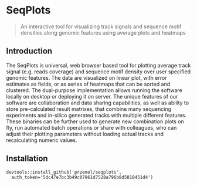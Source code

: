 SeqPlots
========

> An interactive tool for visualizing track signals and sequence motif densities along genomic features using average plots and heatmaps


## Introduction
The SeqPlots is universal, web browser based tool for plotting
average track signal (e.g. reads coverage) and sequence motif density over
user specified genomic features. The data are visualized on linear plot,
with error estimates as fields, or as series of heatmaps that can be sorted
and clustered. The dual-purpose implementation allows running the software
locally on desktop or deploying it on server. The unique features of our
software are collaboration and data sharing capabilities, as well as
ability to store pre-calculated result matrixes, that combine many
sequencing experiments and in-silico generated tracks with multiple
different features. These binaries can be further used to generate new
combination plots on fly, run automated batch operations or share with
colleagues, who can adjust their plotting parameters without loading actual
tracks and recalculating numeric values.

## Installation
```{r}
devtools::install_github('przemol/seqplots', 
  auth_token='5dc47e7bc3b49c07961d7528a796b8d5818451d4')
```
